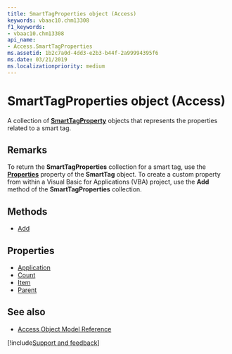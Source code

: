 ```yaml
---
title: SmartTagProperties object (Access)
keywords: vbaac10.chm13308
f1_keywords:
- vbaac10.chm13308
api_name:
- Access.SmartTagProperties
ms.assetid: 1b2c7a0d-4dd3-e2b3-b44f-2a99994395f6
ms.date: 03/21/2019
ms.localizationpriority: medium
---
```



# SmartTagProperties object (Access)

A collection of **[SmartTagProperty](Access.SmartTagProperty.md)** objects that represents the properties related to a smart tag.


## Remarks

To return the **SmartTagProperties** collection for a smart tag, use the **[Properties](Access.SmartTag.Properties.md)** property of the **SmartTag** object. To create a custom property from within a Visual Basic for Applications (VBA) project, use the **Add** method of the **SmartTagProperties** collection.


## Methods

- [Add](Access.SmartTagProperties.Add.md)

## Properties

- [Application](Access.SmartTagProperties.Application.md)
- [Count](Access.SmartTagProperties.Count.md)
- [Item](Access.SmartTagProperties.Item.md)
- [Parent](Access.SmartTagProperties.Parent.md)

## See also

- [Access Object Model Reference](overview/Access/object-model.md)


[!include[Support and feedback](~/includes/feedback-boilerplate.md)]